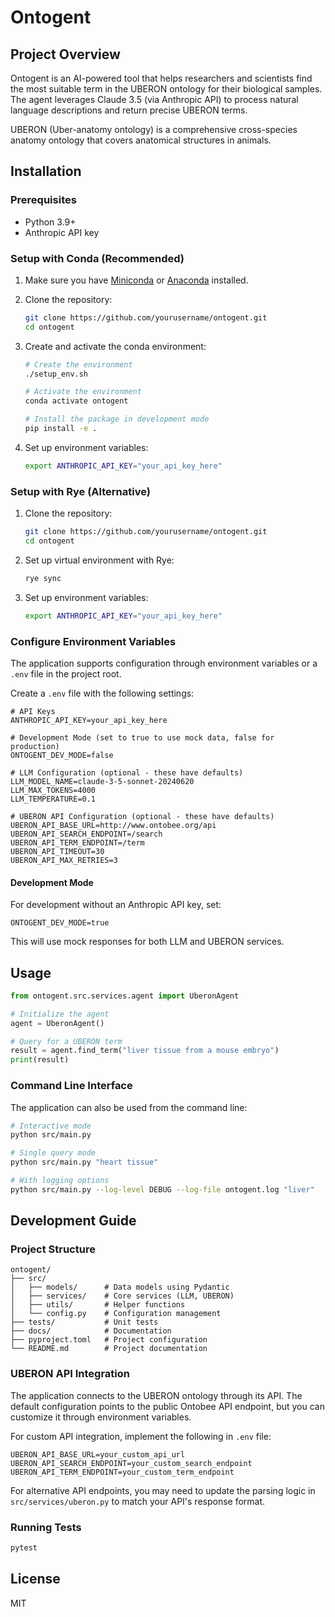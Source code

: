 # Ontogent

## Project Overview

Ontogent is an AI-powered tool that helps researchers and scientists find the most suitable term in the UBERON ontology for their biological samples. The agent leverages Claude 3.5 (via Anthropic API) to process natural language descriptions and return precise UBERON terms.

UBERON (Uber-anatomy ontology) is a comprehensive cross-species anatomy ontology that covers anatomical structures in animals.

## Installation

### Prerequisites

- Python 3.9+
- Anthropic API key

### Setup with Conda (Recommended)

1. Make sure you have [Miniconda](https://docs.conda.io/en/latest/miniconda.html) or [Anaconda](https://www.anaconda.com/download/) installed.

2. Clone the repository:
   ```bash
   git clone https://github.com/yourusername/ontogent.git
   cd ontogent
   ```

3. Create and activate the conda environment:
   ```bash
   # Create the environment
   ./setup_env.sh
   
   # Activate the environment
   conda activate ontogent
   
   # Install the package in development mode
   pip install -e .
   ```

4. Set up environment variables:
   ```bash
   export ANTHROPIC_API_KEY="your_api_key_here"
   ```

### Setup with Rye (Alternative)

1. Clone the repository:
   ```bash
   git clone https://github.com/yourusername/ontogent.git
   cd ontogent
   ```

2. Set up virtual environment with Rye:
   ```bash
   rye sync
   ```

3. Set up environment variables:
   ```bash
   export ANTHROPIC_API_KEY="your_api_key_here"
   ```

### Configure Environment Variables

The application supports configuration through environment variables or a `.env` file in the project root. 

Create a `.env` file with the following settings:

```
# API Keys
ANTHROPIC_API_KEY=your_api_key_here

# Development Mode (set to true to use mock data, false for production)
ONTOGENT_DEV_MODE=false

# LLM Configuration (optional - these have defaults)
LLM_MODEL_NAME=claude-3-5-sonnet-20240620
LLM_MAX_TOKENS=4000
LLM_TEMPERATURE=0.1

# UBERON API Configuration (optional - these have defaults)
UBERON_API_BASE_URL=http://www.ontobee.org/api
UBERON_API_SEARCH_ENDPOINT=/search
UBERON_API_TERM_ENDPOINT=/term
UBERON_API_TIMEOUT=30
UBERON_API_MAX_RETRIES=3
```

#### Development Mode

For development without an Anthropic API key, set:

```
ONTOGENT_DEV_MODE=true
```

This will use mock responses for both LLM and UBERON services.

## Usage

```python
from ontogent.src.services.agent import UberonAgent

# Initialize the agent
agent = UberonAgent()

# Query for a UBERON term
result = agent.find_term("liver tissue from a mouse embryo")
print(result)
```

### Command Line Interface

The application can also be used from the command line:

```bash
# Interactive mode
python src/main.py

# Single query mode
python src/main.py "heart tissue"

# With logging options
python src/main.py --log-level DEBUG --log-file ontogent.log "liver"
```

## Development Guide

### Project Structure

```
ontogent/
├── src/
│   ├── models/      # Data models using Pydantic
│   ├── services/    # Core services (LLM, UBERON)
│   ├── utils/       # Helper functions
│   └── config.py    # Configuration management
├── tests/           # Unit tests
├── docs/            # Documentation
├── pyproject.toml   # Project configuration
└── README.md        # Project documentation
```

### UBERON API Integration

The application connects to the UBERON ontology through its API. The default configuration points to the public Ontobee API endpoint, but you can customize it through environment variables.

For custom API integration, implement the following in `.env` file:

```
UBERON_API_BASE_URL=your_custom_api_url
UBERON_API_SEARCH_ENDPOINT=your_custom_search_endpoint
UBERON_API_TERM_ENDPOINT=your_custom_term_endpoint
```

For alternative API endpoints, you may need to update the parsing logic in `src/services/uberon.py` to match your API's response format.

### Running Tests

```bash
pytest
```

## License

MIT